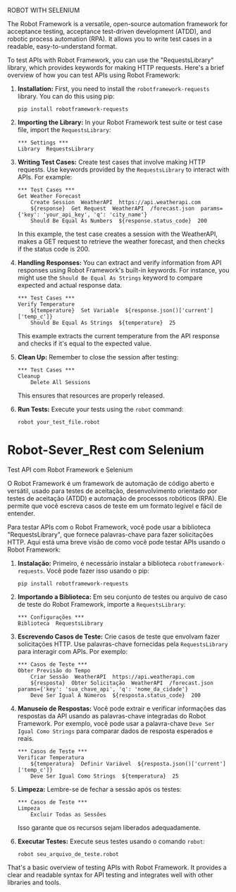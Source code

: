  ROBOT WITH SELENIUM

The Robot Framework is a versatile, open-source automation framework for acceptance testing, acceptance test-driven development (ATDD), and robotic process automation (RPA). It allows you to write test cases in a readable, easy-to-understand format.

To test APIs with Robot Framework, you can use the "RequestsLibrary" library, which provides keywords for making HTTP requests. Here's a brief overview of how you can test APIs using Robot Framework:

1. **Installation:**
   First, you need to install the `robotframework-requests` library. You can do this using pip:
   ```
   pip install robotframework-requests
   ```

2. **Importing the Library:**
   In your Robot Framework test suite or test case file, import the `RequestsLibrary`:

   ```robot
   *** Settings ***
   Library  RequestsLibrary
   ```

3. **Writing Test Cases:**
   Create test cases that involve making HTTP requests. Use keywords provided by the `RequestsLibrary` to interact with APIs. For example:

   ```robot
   *** Test Cases ***
   Get Weather Forecast
       Create Session  WeatherAPI  https://api.weatherapi.com
       ${response}  Get Request  WeatherAPI  /forecast.json  params={'key': 'your_api_key', 'q': 'city_name'}
       Should Be Equal As Numbers  ${response.status_code}  200
   ```

   In this example, the test case creates a session with the WeatherAPI, makes a GET request to retrieve the weather forecast, and then checks if the status code is 200.

4. **Handling Responses:**
   You can extract and verify information from API responses using Robot Framework's built-in keywords. For instance, you might use the `Should Be Equal As Strings` keyword to compare expected and actual response data.

   ```robot
   *** Test Cases ***
   Verify Temperature
       ${temperature}  Set Variable  ${response.json()['current']['temp_c']}
       Should Be Equal As Strings  ${temperature}  25
   ```

   This example extracts the current temperature from the API response and checks if it's equal to the expected value.

5. **Clean Up:**
   Remember to close the session after testing:

   ```robot
   *** Test Cases ***
   Cleanup
       Delete All Sessions
   ```

   This ensures that resources are properly released.

6. **Run Tests:**
   Execute your tests using the `robot` command:

   ```
   robot your_test_file.robot
   ```

# Robot-Sever_Rest com Selenium

Test API com Robot Framework e Selenium

O Robot Framework é um framework de automação de código aberto e versátil, usado para testes de aceitação, desenvolvimento orientado por testes de aceitação (ATDD) e automação de processos robóticos (RPA). Ele permite que você escreva casos de teste em um formato legível e fácil de entender.

Para testar APIs com o Robot Framework, você pode usar a biblioteca "RequestsLibrary", que fornece palavras-chave para fazer solicitações HTTP. Aqui está uma breve visão de como você pode testar APIs usando o Robot Framework:

1. **Instalação:**
   Primeiro, é necessário instalar a biblioteca `robotframework-requests`. Você pode fazer isso usando o pip:
   ```
   pip install robotframework-requests
   ```

2. **Importando a Biblioteca:**
   Em seu conjunto de testes ou arquivo de caso de teste do Robot Framework, importe a `RequestsLibrary`:
   ```robot
   *** Configurações ***
   Biblioteca  RequestsLibrary
   ```

3. **Escrevendo Casos de Teste:**
   Crie casos de teste que envolvam fazer solicitações HTTP. Use palavras-chave fornecidas pela `RequestsLibrary` para interagir com APIs. Por exemplo:
   ```robot
   *** Casos de Teste ***
   Obter Previsão do Tempo
       Criar Sessão  WeatherAPI  https://api.weatherapi.com
       ${resposta}  Obter Solicitação  WeatherAPI  /forecast.json  params={'key': 'sua_chave_api', 'q': 'nome_da_cidade'}
       Deve Ser Igual A Números  ${resposta.status_code}  200
   ```

4. **Manuseio de Respostas:**
   Você pode extrair e verificar informações das respostas da API usando as palavras-chave integradas do Robot Framework. Por exemplo, você pode usar a palavra-chave `Deve Ser Igual Como Strings` para comparar dados de resposta esperados e reais.
   ```robot
   *** Casos de Teste ***
   Verificar Temperatura
       ${temperatura}  Definir Variável  ${resposta.json()['current']['temp_c']}
       Deve Ser Igual Como Strings  ${temperatura}  25
   ```

5. **Limpeza:**
   Lembre-se de fechar a sessão após os testes:
   ```robot
   *** Casos de Teste ***
   Limpeza
       Excluir Todas as Sessões
   ```

   Isso garante que os recursos sejam liberados adequadamente.

6. **Executar Testes:**
   Execute seus testes usando o comando `robot`:
   ```
   robot seu_arquivo_de_teste.robot
   ```




That's a basic overview of testing APIs with Robot Framework. It provides a clear and readable syntax for API testing and integrates well with other libraries and tools.
